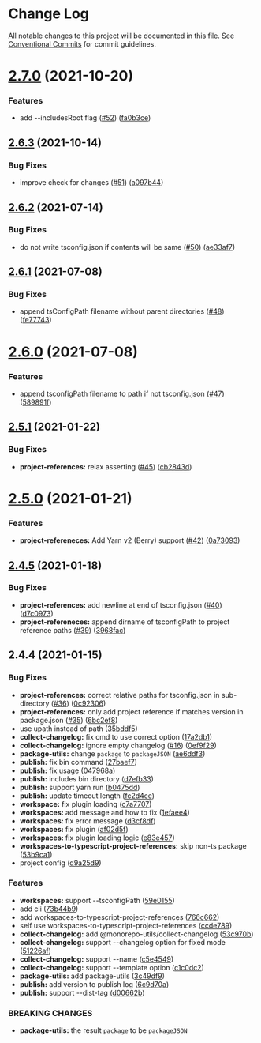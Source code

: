 # Change Log

All notable changes to this project will be documented in this file.
See [Conventional Commits](https://conventionalcommits.org) for commit guidelines.

# [2.7.0](https://github.com/azu/monorepo-utils/compare/v2.6.3...v2.7.0) (2021-10-20)


### Features

* add --includesRoot flag ([#52](https://github.com/azu/monorepo-utils/issues/52)) ([fa0b3ce](https://github.com/azu/monorepo-utils/commit/fa0b3ce9c3819aa95d5bdc0e77d8533bbdbd88bc))





## [2.6.3](https://github.com/azu/monorepo-utils/compare/v2.6.2...v2.6.3) (2021-10-14)


### Bug Fixes

* improve check for changes ([#51](https://github.com/azu/monorepo-utils/issues/51)) ([a097b44](https://github.com/azu/monorepo-utils/commit/a097b4403c91c75ee0e86527bfefcc8da152c2a2))





## [2.6.2](https://github.com/azu/monorepo-utils/compare/v2.6.1...v2.6.2) (2021-07-14)


### Bug Fixes

* do not write tsconfig.json if contents will be same ([#50](https://github.com/azu/monorepo-utils/issues/50)) ([ae33af7](https://github.com/azu/monorepo-utils/commit/ae33af794d9ed3854a14e54097f91b93c6155719))





## [2.6.1](https://github.com/azu/monorepo-utils/compare/v2.6.0...v2.6.1) (2021-07-08)


### Bug Fixes

* append tsConfigPath filename without parent directories ([#48](https://github.com/azu/monorepo-utils/issues/48)) ([fe77743](https://github.com/azu/monorepo-utils/commit/fe77743928055607c683b9d04111ab53c8e91b47))





# [2.6.0](https://github.com/azu/monorepo-utils/compare/v2.5.1...v2.6.0) (2021-07-08)


### Features

* append tsconfigPath filename to path if not tsconfig.json ([#47](https://github.com/azu/monorepo-utils/issues/47)) ([589891f](https://github.com/azu/monorepo-utils/commit/589891f3b6c700471680d3d5daef67b717f5337f))





## [2.5.1](https://github.com/azu/monorepo-utils/compare/v2.5.0...v2.5.1) (2021-01-22)


### Bug Fixes

* **project-references:** relax asserting ([#45](https://github.com/azu/monorepo-utils/issues/45)) ([cb2843d](https://github.com/azu/monorepo-utils/commit/cb2843df2716d7e6d09ff4022715293df72877e5))





# [2.5.0](https://github.com/azu/monorepo-utils/compare/v2.4.5...v2.5.0) (2021-01-21)


### Features

* **project-refereneces:** Add Yarn v2 (Berry) support ([#42](https://github.com/azu/monorepo-utils/issues/42)) ([0a73093](https://github.com/azu/monorepo-utils/commit/0a73093683840c9a7ce53792f238387c442d9422))





## [2.4.5](https://github.com/azu/monorepo-utils/compare/v2.4.4...v2.4.5) (2021-01-18)


### Bug Fixes

* **project-references:**  add newline at end of tsconfig.json ([#40](https://github.com/azu/monorepo-utils/issues/40)) ([d7c0973](https://github.com/azu/monorepo-utils/commit/d7c0973ffb7cc80a2189cde59c1b6eaa61142766))
* **project-refereneces:** append dirname of tsconfigPath to project reference paths ([#39](https://github.com/azu/monorepo-utils/issues/39)) ([3968fac](https://github.com/azu/monorepo-utils/commit/3968facbb94c6a2dce407a333e8e2d65d4f6907f))





## 2.4.4 (2021-01-15)


### Bug Fixes

* **project-references:** correct relative paths for tsconfig.json in sub-directory ([#36](https://github.com/azu/monorepo-utils/issues/36)) ([0c92306](https://github.com/azu/monorepo-utils/commit/0c92306d49abd11722a9fa300d5770439dd9334d))
* **project-references:** only add project reference if matches version in package.json ([#35](https://github.com/azu/monorepo-utils/issues/35)) ([6bc2ef8](https://github.com/azu/monorepo-utils/commit/6bc2ef89be52e809766fed5a6fb46dd46e580b87))
* use upath instead of path ([35bddf5](https://github.com/azu/monorepo-utils/commit/35bddf5ae579c6d20fc3082bd404ce1cc27aa65a))
* **collect-changelog:** fix cmd to use correct option ([17a2db1](https://github.com/azu/monorepo-utils/commit/17a2db11446977ae03d701e67506f0dd2fbacf6b))
* **collect-changelog:** ignore empty changelog ([#16](https://github.com/azu/monorepo-utils/issues/16)) ([0ef9f29](https://github.com/azu/monorepo-utils/commit/0ef9f29cc07e30da6c8ea47b6260d9c7528ad903))
* **package-utils:** change `package` to `packageJSON` ([ae6ddf3](https://github.com/azu/monorepo-utils/commit/ae6ddf3edcc22f9ec0f5ff7a9d9b593d64bb19d4))
* **publish:** fix bin command ([27baef7](https://github.com/azu/monorepo-utils/commit/27baef7fc399d4056a1a8a6c75fac68e0ed4ee4f))
* **publish:** fix usage ([047968a](https://github.com/azu/monorepo-utils/commit/047968a51736309793fd135b59d8f88274623276))
* **publish:** includes bin directory ([d7efb33](https://github.com/azu/monorepo-utils/commit/d7efb33565af0cafc276065059e7993ddf5f62b2))
* **publish:** support yarn run ([b0475dd](https://github.com/azu/monorepo-utils/commit/b0475dd0c9814bc02b0ddf0424734f1e22982233))
* **publish:** update timeout length ([fc2d4ce](https://github.com/azu/monorepo-utils/commit/fc2d4ceca96536732e34f0df005d809bd2ba1c04))
* **workspace:** fix plugin loading ([c7a7707](https://github.com/azu/monorepo-utils/commit/c7a77074a6993d9a4db9b2ee8ecf303b12fe3231))
* **workspaces:** add message and how to fix ([1efaee4](https://github.com/azu/monorepo-utils/commit/1efaee47a35809ba96acad5244a6cf3da6f3668a))
* **workspaces:** fix error message ([d3cf8df](https://github.com/azu/monorepo-utils/commit/d3cf8dfc782842b7c4043e240d9b212bbaf9618e))
* **workspaces:** fix plugin ([af02d5f](https://github.com/azu/monorepo-utils/commit/af02d5f9795589d34b12494f51e7fa4816021118))
* **workspaces:** fix plugin loading logic ([e83e457](https://github.com/azu/monorepo-utils/commit/e83e457371bc30d3332da3082ecc5a4de848e128))
* **workspaces-to-typescript-project-references:** skip non-ts package ([53b9ca1](https://github.com/azu/monorepo-utils/commit/53b9ca1254dba94a3968b42898c9f4f53db5c375))
* project config ([d9a25d9](https://github.com/azu/monorepo-utils/commit/d9a25d938b52bdabc0eecf37e870eaa0bf4ddda4))


### Features

* **workspaces:** support --tsconfigPath ([59e0155](https://github.com/azu/monorepo-utils/commit/59e01558fdfa632800ef82eb093ee578bf1ad071))
* add cli ([73b44b9](https://github.com/azu/monorepo-utils/commit/73b44b9ffc1623971daa2ad2f7a2ab5ddc9e35f0))
* add workspaces-to-typescript-project-references ([766c662](https://github.com/azu/monorepo-utils/commit/766c66270eaee2d4a96bb7d1af30e29475dda45c))
* self use workspaces-to-typescript-project-references ([ccde789](https://github.com/azu/monorepo-utils/commit/ccde7895aec4b634d08de1fab60de174d1f72b1f))
* **collect-changelog:** add @monorepo-utils/collect-changelog ([53c970b](https://github.com/azu/monorepo-utils/commit/53c970b6d7af7ea52e54c9cf4dd93084dab23f2a))
* **collect-changelog:** support --changelog option for fixed mode ([51226af](https://github.com/azu/monorepo-utils/commit/51226af1d39bf08c9cdfb838919aa052db8e7eb7))
* **collect-changelog:** support --name ([c5e4549](https://github.com/azu/monorepo-utils/commit/c5e45494a5b42fd280962e1c5c6b371d9b95b549))
* **collect-changelog:** support --template option ([c1c0dc2](https://github.com/azu/monorepo-utils/commit/c1c0dc2a26b42a561204010bf17c95717ee1d509))
* **package-utils:** add package-utils ([3c49df9](https://github.com/azu/monorepo-utils/commit/3c49df9ba77ea2c5363b03607aa6e949e2d05aab))
* **publish:** add version to publish log ([6c9d70a](https://github.com/azu/monorepo-utils/commit/6c9d70ac294d1e027bb032e31c9704dad307adbf))
* **publish:** support --dist-tag ([d00662b](https://github.com/azu/monorepo-utils/commit/d00662b9c794be58b284cef3045640884eb64983))


### BREAKING CHANGES

* **package-utils:** the result `package` to be `packageJSON`
